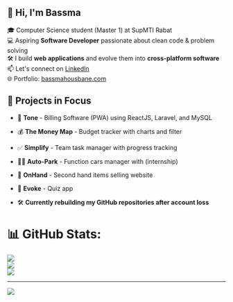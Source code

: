## 👋 Hi, I'm Bassma

🎓 Computer Science student (Master 1) at SupMTI Rabat <br/>
💻 Aspiring **Software Developer** passionate about clean code & problem solving <br/>
🛠️ I build **web applications** and evolve them into **cross-platform software** <br/>
📫 Let's connect on [LinkedIn](https://www.linkedin.com/in/bassmahousbane/) <br/>
🌐 Portfolio: [bassmahousbane.com](https://bassmahousbane.com) <br/>


## 🚀 Projects in Focus
- 🧾 **Tone** - Billing Software (PWA) using ReactJS, Laravel, and MySQL
- 💰 **The Money Map** - Budget tracker with charts and filter
- ✅ **Simplify** - Team task manager with progress tracking
- 👨‍💻 **Auto-Park** - Function cars manager with  (internship)
- 🔁 **OnHand** - Second hand items selling website
- 📝 **Evoke** - Quiz app

- 🛠️ **Currently rebuilding my GitHub repositories after account loss**






# 📊 GitHub Stats:
![](https://github-readme-stats.vercel.app/api?username=b24h&theme=merko&hide_border=false&include_all_commits=false&count_private=false)<br/>
![](https://nirzak-streak-stats.vercel.app/?user=b24h&theme=merko&hide_border=false)<br/>
![](https://github-readme-stats.vercel.app/api/top-langs/?username=b24h&theme=merko&hide_border=false&include_all_commits=false&count_private=false&layout=compact)

---
[![](https://visitcount.itsvg.in/api?id=b24h&icon=0&color=0)](https://visitcount.itsvg.in)

<!-- Proudly created with GPRM ( https://gprm.itsvg.in ) -->
